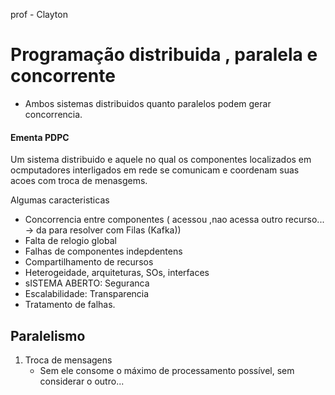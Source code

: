 prof - Clayton

# Programação distribuida , paralela e concorrente

- Ambos sistemas distribuidos quanto paralelos podem gerar concorrencia.

#### Ementa PDPC

Um sistema distribuido e aquele no qual os componentes localizados em ocmputadores interligados em rede se comunicam e coordenam suas acoes com troca de menasgems.

Algumas caracteristicas
- Concorrencia entre componentes ( acessou ,nao acessa outro recurso... -> da para resolver com Filas (Kafka))
- Falta de relogio global
- Falhas de componentes indepdentens
- Compartilhamento de recursos
- Heterogeidade, arquiteturas, SOs, interfaces
- sISTEMA ABERTO: Seguranca
- Escalabilidade: Transparencia
- Tratamento de falhas.


## Paralelismo 

1. Troca de mensagens
    - Sem ele consome o máximo de processamento possível, sem considerar o outro...
